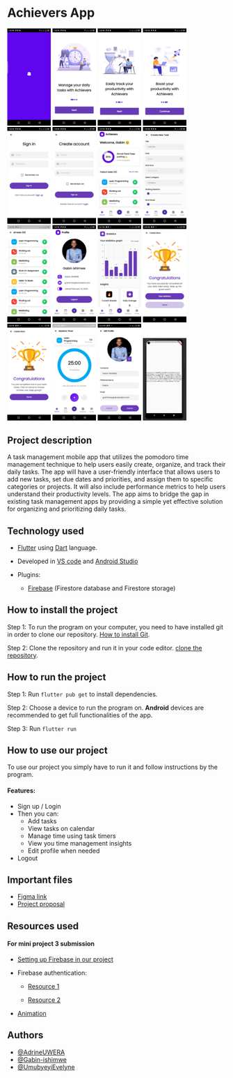 # Achievers App

<p float="left">
  <img src="./assets/readme/splash_screen.jpeg" width="100" />
  <img src="./assets/readme/onboarding_1.jpeg" width="100" />
  <img src="./assets/readme/onboarding_2.jpeg" width="100" />
  <img src="./assets/readme/onboarding_3.jpeg" width="100" />
  <img src="./assets/readme/sign_in.jpeg" width="100" />
  <img src="./assets/readme/sign_up.jpeg" width="100" />
  <img src="./assets/readme/home_page.jpeg" width="100" />
  <img src="./assets/readme/create_task.jpeg" width="100" />
    <img src="./assets/readme/task_page.jpeg" width="100" />
  <img src="./assets/readme/profile_page.jpeg" width="100" />
  <img src="./assets/readme/statistics.png" width="100" />
  <img src="./assets/readme/completion.png" width="100" />
  <img src="./assets/readme/daily_task.png" width="100" />
  <img src="./assets/readme/session_time.png" width="100" />
  <img src="./assets/readme/edit_profile.png" width="100" />
  <img src="./assets/readme/jailbreak2.jpg" width="100" />

</p>

## Project description

A task management mobile app that utilizes the pomodoro time management technique to help users easily create, organize, and track their daily tasks. The app will have a user-friendly interface that allows users to add new tasks, set due dates and priorities, and assign them to specific categories or projects. It will also include performance metrics to help users understand their productivity levels. The app aims to bridge the gap in existing task management apps by providing a simple yet effective solution for organizing and prioritizing daily tasks.

## Technology used

- [Flutter](https://flutter.dev/) using [Dart](https://dart.dev/) language.
- Developed in [VS code](https://code.visualstudio.com/) and [Android Studio](https://developer.android.com/studio)

- Plugins:
  - [Firebase](https://firebase.google.com/) (Firestore database and Firestore storage)

## How to install the project

Step 1: To run the program on your computer, you need to have installed git in order to clone our repository.
[How to install Git](https://www.youtube.com/watch?v=F02LEVYEmQw).

Step 2: Clone the repository and run it in your code editor.
[clone the repository](https://www.youtube.com/watch?v=aHMPn57ZmJo).

## How to run the project

Step 1: Run `flutter pub get` to install dependencies.

Step 2: Choose a device to run the program on. **Android** devices are recommended to get full functionalities of the app.

Step 3: Run `flutter run`

## How to use our project

To use our project you simply have to run it and follow instructions by the program.

#### Features:

- Sign up / Login
- Then you can:
  - Add tasks
  - View tasks on calendar
  - Manage time using task timers
  - View you time management insights
  - Edit profile when needed
- Logout

## Important files

- [Figma link](https://www.figma.com/file/UQl8G6hyN4KVRGxyGkFBED/MDV_mini-project?t=VsuDxdWgrA2uOpoV-0)
- [Project proposal](https://docs.google.com/document/d/1nksDKw0bZ9pXJs-bkGg7JWUIyg8igsvuwcM5_gl5LlQ/edit)

## Resources used

#### For mini project 3 submission

- [Setting up Firebase in our project](https://www.youtube.com/watch?v=fxDusoMcWj8&list=RDCMUCnKhcV7frITmrYbIU5MrMZw&index=4)

- Firebase authentication:

  - [Resource 1](https://www.youtube.com/watch?v=Dyu-tcX0H7M&list=RDCMUCnKhcV7frITmrYbIU5MrMZw&index=3)

  - [Resource 2](https://www.youtube.com/watch?v=4vKiJZNPhss&t=290s)

- [Animation](https://www.youtube.com/watch?v=uWiQoQSa8qA&t=11s)

## Authors

- [@AdrineUWERA](https://www.github.com/AdrineUWERA)
- [@Gabin-ishimwe](https://www.github.com/Gabin-ishimwe)
- [@UmubyeyiEvelyne](https://www.github.com/UmubyeyiEvelyne)

